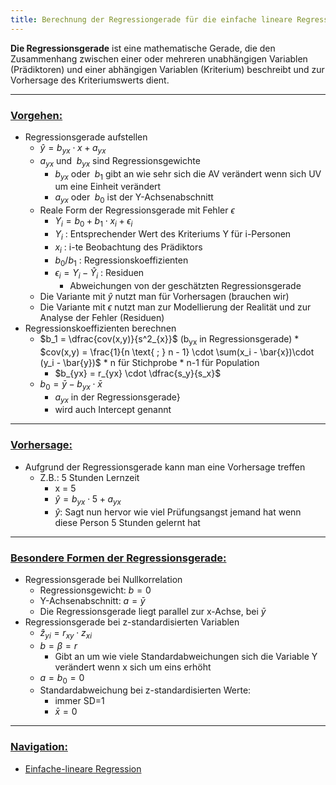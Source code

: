 ```yaml
---
title: Berechnung der Regressiongerade für die einfache lineare Regression
---
```


**Die Regressionsgerade** ist eine mathematische Gerade, die den Zusammenhang zwischen einer oder mehreren unabhängigen Variablen (Prädiktoren) und einer abhängigen Variablen (Kriterium) beschreibt und zur Vorhersage des Kriteriumswerts dient.

---

### <u>Vorgehen:</u>

* Regressionsgerade  aufstellen
  * $\hat{y} = b_{yx} \cdot x \;+\; a_{yx}$
  * $a_{yx} \text{ und } \; b_{yx}$ sind Regressionsgewichte
    * $b_{yx}\text{ oder } \; b_1$ gibt an wie sehr sich die AV verändert wenn sich UV um eine Einheit verändert
    * $a_{yx} \text{ oder } \; b_0$ ist der Y-Achsenabschnitt
  * Reale Form der Regressionsgerade mit Fehler $\epsilon$
    * $Y_i = b_0 + b_1 \cdot x_i + \epsilon_i$
    * $Y_i$ : Entsprechender Wert des Kriteriums Y für i-Personen
    * $x_i$ : i-te Beobachtung des Prädiktors
    * $b_0/b_1$ : Regressionskoeffizienten
    * $\epsilon_i = Y_i - \hat{Y}_i$ : Residuen
      * Abweichungen von der geschätzten Regressionsgerade
  * Die Variante mit $\hat{y}$ nutzt man für Vorhersagen (brauchen wir)
  * Die Variante mit $\epsilon$ nutzt man zur Modellierung der Realität und zur Analyse der Fehler (Residuen)
* Regressionskoeffizienten berechnen
  * $b_1 = \dfrac{cov(x,y)}{s^2_{x}}$ (b<sub>yx</sub> in Regressionsgerade)
    \* $cov(x,y) = \frac{1}{n \text{ ; } n - 1} \cdot \sum(x_i - \bar{x})\cdot (y_i - \bar{y})$
    \* n für Stichprobe
    \* n-1 für Population
    * $b_{yx} = r_{yx} \cdot \dfrac{s_y}{s_x}$
  * $b_0 = \bar{y} - b_{yx} \cdot \bar{x}$
    * $a_{yx}$ in der Regressionsgerade}
    * wird auch Intercept genannt

---

### <u>Vorhersage:</u>

* Aufgrund der Regressionsgerade kann man eine Vorhersage treffen
  * Z.B.: 5 Stunden Lernzeit
    * x = 5
    * $\hat{y} = b_{yx} \cdot 5 \;+\; a_{yx}$
    * $\hat{y}$: Sagt nun hervor wie viel Prüfungsangst jemand hat wenn diese Person 5 Stunden gelernt hat

---

### <u>Besondere Formen der Regressionsgerade:</u>

* Regressionsgerade bei Nullkorrelation
  * Regressionsgewicht: $b=0$
  * Y-Achsenabschnitt: $a= \bar{y}$
  * Die Regressionsgerade liegt parallel zur x-Achse, bei $\bar{y}$
* Regressionsgerade bei z-standardisierten Variablen
  * $\hat{z}_{yi} = r_{xy} \cdot z_{xi}$
  * $b = \beta =r$
    * Gibt an um wie viele Standardabweichungen sich die Variable Y verändert wenn x sich um eins erhöht
  * $a = b_0 = 0$
  * Standardabweichung bei z-standardisierten Werte:
    * immer SD=1
    * $\bar{x} =0$

---

### <u>Navigation:</u>

* [Einfache-lineare Regression](/einfache-lineare-regression)
